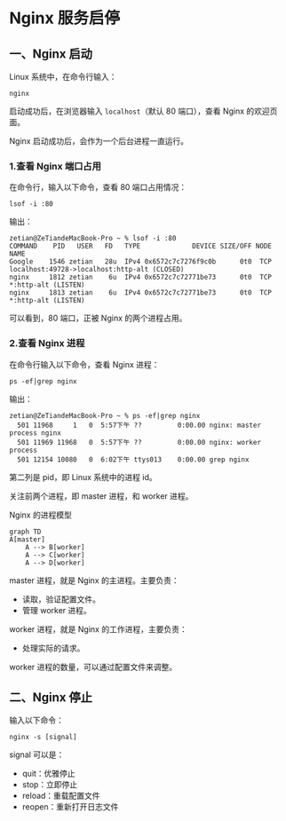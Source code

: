 # Nginx 服务启停

## 一、Nginx 启动

Linux 系统中，在命令行输入：

````shell
nginx
````

启动成功后，在浏览器输入 `localhost`（默认 80 端口），查看 Nginx 的欢迎页面。

Nginx 启动成功后，会作为一个后台进程一直运行。

### 1.查看 Nginx 端口占用

在命令行，输入以下命令，查看 80 端口占用情况：

```shell
lsof -i :80
```

输出：

```shell
zetian@ZeTiandeMacBook-Pro ~ % lsof -i :80
COMMAND    PID   USER   FD   TYPE             DEVICE SIZE/OFF NODE NAME
Google    1546 zetian   28u  IPv4 0x6572c7c7276f9c0b      0t0  TCP localhost:49728->localhost:http-alt (CLOSED)
nginx     1812 zetian    6u  IPv4 0x6572c7c72771be73      0t0  TCP *:http-alt (LISTEN)
nginx     1813 zetian    6u  IPv4 0x6572c7c72771be73      0t0  TCP *:http-alt (LISTEN)
```

可以看到，80 端口，正被 Nginx 的两个进程占用。

### 2.查看 Nginx 进程

在命令行输入以下命令，查看 Nginx 进程：

```shell
ps -ef|grep nginx
```

输出：

```shell
zetian@ZeTiandeMacBook-Pro ~ % ps -ef|grep nginx
  501 11968     1   0  5:57下午 ??         0:00.00 nginx: master process nginx
  501 11969 11968   0  5:57下午 ??         0:00.00 nginx: worker process
  501 12154 10080   0  6:02下午 ttys013    0:00.00 grep nginx
```

第二列是 pid，即 Linux 系统中的进程 id。

关注前两个进程，即 master 进程，和 worker 进程。

Nginx 的进程模型

```mermaid
graph TD
A[master]
    A --> B[worker]
    A --> C[worker]
    A --> D[worker]
```

master 进程，就是 Nginx 的主进程。主要负责：

- 读取，验证配置文件。
- 管理 worker 进程。

worker 进程，就是 Nginx 的工作进程，主要负责：

- 处理实际的请求。

worker 进程的数量，可以通过配置文件来调整。

## 二、Nginx 停止

输入以下命令：

```shell
nginx -s [signal]
```

signal 可以是：

- quit：优雅停止
- stop：立即停止
- reload：重载配置文件
- reopen：重新打开日志文件
